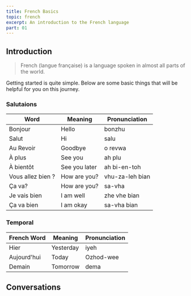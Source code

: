 ```yaml
---
title: French Basics
topic: french
excerpt: An introduction to the French language
part: 01
---
```


## Introduction

> French (langue française) is a language spoken in almost all parts of the world.

Getting started is quite simple. Below are some basic things that will be helpful for you on this journey.

### Salutaions

| Word              | Meaning       | Pronunciation   |
| ----------------- | ------------- | --------------- |
| Bonjour           | Hello         | bonzhu          |
| Salut             | Hi            | salu            |
| Au Revoir         | Goodbye       | o revwa         |
| À plus            | See you       | ah plu          |
| À bientôt         | See you later | ah bi-en-toh    |
| Vous allez bien ? | How are you?  | vhu-za-leh bian |
| Ça va?            | How are you?  | sa-vha          |
| Je vais bien      | I am well     | zhe vhe bian    |
| Ça va bien        | I am okay     | sa-vha bian     |

### Temporal

| French Word | Meaning   | Pronunciation |
| ----------- | --------- | ------------- |
| Hier        | Yesterday | iyeh          |
| Aujourd'hui | Today     | Ozhod-wee     |
| Demain      | Tomorrow  | dema          |

## Conversations
